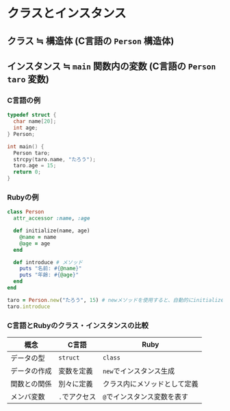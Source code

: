 # クラスとインスタンス

## クラス ≒ 構造体 (C言語の `Person` 構造体)
## インスタンス ≒ `main` 関数内の変数 (C言語の `Person taro` 変数)

### C言語の例

```c
typedef struct {
  char name[20];
  int age;
} Person;

int main() {
  Person taro;
  strcpy(taro.name, "たろう");
  taro.age = 15;
  return 0;
}
```

### Rubyの例

```ruby
class Person
  attr_accessor :name, :age

  def initialize(name, age)
    @name = name
    @age = age
  end

  def introduce # メソッド
    puts "名前: #{@name}"
    puts "年齢: #{@age}"
  end
end

taro = Person.new("たろう", 15) # newメソッドを使用すると、自動的にinitializeメソッドが呼び出されます。
taro.introduce
```

### C言語とRubyのクラス・インスタンスの比較

| 概念         | C言語             | Ruby                       |
|--------------|-------------------|----------------------------|
| データの型   | `struct`          | `class`                    |
| データの作成 | 変数を定義        | `new`でインスタンス生成    |
| 関数との関係 | 別々に定義        | クラス内にメソッドとして定義 |
| メンバ変数   | `.`でアクセス     | `@`でインスタンス変数を表す |


